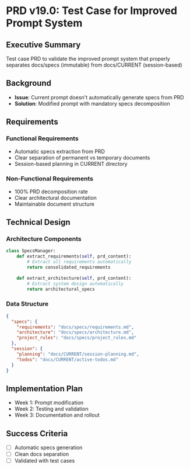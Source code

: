 <!--
@meta
id: roadmap_20250905_1110_ROADMAP
type: roadmap
scope: tactical
status: archived
created: 2025-09-05
updated: 2025-09-05
tags: ROADMAP.md, ROADMAP
related: 
-->

# PRD v19.0: Test Case for Improved Prompt System

## Executive Summary
Test case PRD to validate the improved prompt system that properly separates docs/specs (immutable) from docs/CURRENT (session-based)

## Background
- **Issue**: Current prompt doesn't automatically generate specs from PRD
- **Solution**: Modified prompt with mandatory specs decomposition

## Requirements

### Functional Requirements
- Automatic specs extraction from PRD
- Clear separation of permanent vs temporary documents
- Session-based planning in CURRENT directory

### Non-Functional Requirements  
- 100% PRD decomposition rate
- Clear architectural documentation
- Maintainable document structure

## Technical Design

### Architecture Components
```python
class SpecsManager:
    def extract_requirements(self, prd_content):
        # Extract all requirements automatically
        return consolidated_requirements
    
    def extract_architecture(self, prd_content):
        # Extract system design automatically  
        return architectural_specs
```

### Data Structure
```json
{
  "specs": {
    "requirements": "docs/specs/requirements.md",
    "architecture": "docs/specs/architecture.md", 
    "project_rules": "docs/specs/project_rules.md"
  },
  "session": {
    "planning": "docs/CURRENT/session-planning.md",
    "todos": "docs/CURRENT/active-todos.md"
  }
}
```

## Implementation Plan
- Week 1: Prompt modification
- Week 2: Testing and validation
- Week 3: Documentation and rollout

## Success Criteria
- [ ] Automatic specs generation
- [ ] Clean docs separation  
- [ ] Validated with test cases